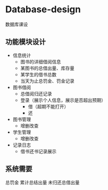 # Database-design
数据库课设

## 功能模块设计
* 信息统计
    * 图书的详细借阅信息
    * 某图书的总借出量、库存量
    * 某学生的借书总数
    * 当天为止总罚金、罚金记录
* 图书借阅
    * 总借阅归还记录
    * 登录（展示个人信息，展示是否超出预期）
        * 借（超期不能打开）
        * 还
* 图书管理
  * 增删改查
* 学生管理
  * 增删改查
* 记录日志
  * 借书还书记录展示
## 系统需要
  总罚金
  累计总结出量
  未归还总借出量

